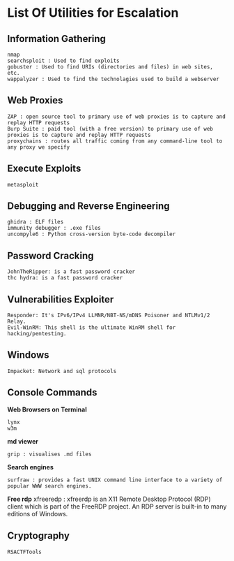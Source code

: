 # List Of Utilities for Escalation

## Information Gathering

	nmap
	searchsploit : Used to find exploits
	gobuster : Used to find URIs (directories and files) in web sites, etc.
	wappalyzer : Used to find the technolagies used to build a webserver

## Web Proxies
	ZAP : open source tool to primary use of web proxies is to capture and replay HTTP requests
	Burp Suite : paid tool (with a free version) to primary use of web proxies is to capture and replay HTTP requests
	proxychains : routes all traffic coming from any command-line tool to any proxy we specify

## Execute Exploits

	metasploit

## Debugging and Reverse Engineering

	ghidra : ELF files
	immunity debugger : .exe files
	uncompyle6 : Python cross-version byte-code decompiler

## Password Cracking

	JohnTheRipper: is a fast password cracker
	thc hydra: is a fast password cracker

## Vulnerabilities Exploiter

	Responder: It's IPv6/IPv4 LLMNR/NBT-NS/mDNS Poisoner and NTLMv1/2 Relay.
	Evil-WinRM: This shell is the ultimate WinRM shell for hacking/pentesting.

## Windows

	Impacket: Network and sql protocols


## Console Commands

**Web Browsers on Terminal**

	lynx
	w3m

**md viewer**

	grip : visualises .md files

**Search engines**

	surfraw : provides a fast UNIX command line interface to a variety of popular WWW search engines.

**Free rdp**
	xfreeredp : xfreerdp is an X11 Remote Desktop Protocol (RDP) client which is part of the FreeRDP project. An RDP server is built-in to many editions of Windows.


## Cryptography

	RSACTFTools